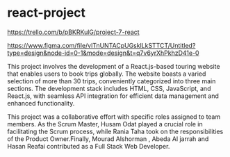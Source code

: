 # react-project


https://trello.com/b/pBKRKulG/project-7-react  


https://www.figma.com/file/vlTnUNTACpUGsklLkSTTCT/Untitled?type=design&node-id=0-1&mode=design&t=q7v6yrXhPkhzD41e-0



This project involves the development of a React.js-based touring website that enables users to book trips globally. The website boasts a varied selection of more than 30 trips, conveniently categorized into three main sections. The development stack includes HTML, CSS, JavaScript, and React.js, with seamless API integration for efficient data management and enhanced functionality.

This project was a collaborative effort with specific roles assigned to team members. As the Scrum Master, Husam Odat played a crucial role in facilitating the Scrum process, while Rania Taha took on the responsibilities of the Product Owner.Finally, Mourad Alshorman , Abeda Al jarrah and Hasan Reafai contributed as a Full Stack Web Developer.
